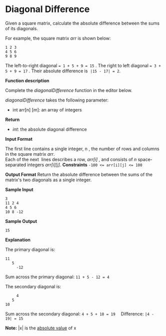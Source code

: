 # Diagonal Difference
Given a square matrix, calculate the absolute difference between the sums of its diagonals.

For example, the square matrix *arr* is shown below:

```
1 2 3
4 5 6
9 8 9  
```

The left-to-right diagonal `= 1 + 5 + 9 = 15` . The right to left diagonal `= 3 + 5 + 9 = 17` . Their absolute difference is  `|15 - 17| = 2`.

**Function description**

Complete the *diagonalDifference* function in the editor below.

*diagonalDifference* takes the following parameter:

- int arr\[n\] \[m\]: an array of integers

**Return**

- _int_: the absolute diagonal difference

**Input Format**

The first line contains a single integer, n , the number of rows and columns in the square matrix *arr*.  
Each of the next  lines describes a row, *arr[i]* , and consists of *n* space-separated integers *arr[i][j]*.
**Constraints**
`-100 <= arr[i][j] <= 100`

**Output Format**
Return the absolute difference between the sums of the matrix's two diagonals as a single integer.

**Sample Input**

```
3
11 2 4
4 5 6
10 8 -12
```

**Sample Output**

```
15
```

**Explanation**

The primary diagonal is:

```
11
   5
     -12
```

Sum across the primary diagonal: `11 + 5 - 12 = 4`

The secondary diagonal is:  

```
     4
   5
10
```

Sum across the secondary diagonal: `4 + 5 + 10 = 19  `
Difference: `|4 - 19| = 15`

**Note:** |x| is the [absolute value](https://www.mathsisfun.com/numbers/absolute-value.html) of x
